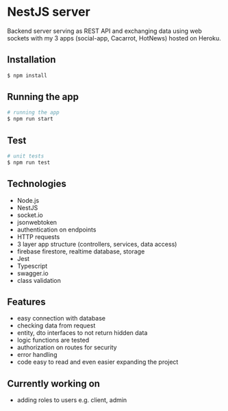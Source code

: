 <h1>NestJS server</h1>
Backend server serving as REST API and exchanging data using web sockets with my 3 apps (social-app, Cacarrot, HotNews) hosted on Heroku.

## Installation

```bash
$ npm install
```

## Running the app

```bash
# running the app
$ npm run start
```
## Test

```bash
# unit tests
$ npm run test
```

<h2>Technologies</h2>
<ul>
  <li>Node.js</li>
  <li>NestJS</li>
  <li>socket.io</li>
  <li>jsonwebtoken</li>
  <li>authentication on endpoints</li>
  <li>HTTP requests</li>
  <li>3 layer app structure (controllers, services, data access)</li>
  <li>firebase firestore, realtime database, storage</li>
  <li>Jest</li>
  <li>Typescript</li>
  <li>swagger.io</li>
  <li>class validation</li>
</ul>

<h2>Features</h2>
<ul>
  <li>easy connection with database</li>
  <li>checking data from request</li>
  <li>entity, dto interfaces to not return hidden data</li>
  <li>logic functions are tested</li>
  <li>authorization on routes for security</li>
  <li>error handling</li>
  <li>code easy to read and even easier expanding the project</li>
</ul>

<h2>Currently working on</h2>
<ul>
  <li>adding roles to users e.g. client, admin</li>
</ul>
